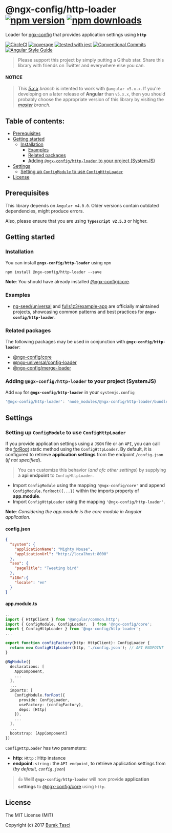 # @ngx-config/http-loader [![npm version](https://badge.fury.io/js/%40ngx-config%2Fhttp-loader.svg)](https://www.npmjs.com/package/@ngx-config/http-loader) [![npm downloads](https://img.shields.io/npm/dm/%40ngx-config%2Fhttp-loader.svg)](https://www.npmjs.com/package/@ngx-config/http-loader)
Loader for [ngx-config] that provides application settings using **`http`**

[![CircleCI](https://circleci.com/gh/fulls1z3/ngx-config.svg?style=shield)](https://circleci.com/gh/fulls1z3/ngx-config)
[![coverage](https://codecov.io/github/fulls1z3/ngx-config/coverage.svg?branch=master)](https://codecov.io/gh/fulls1z3/ngx-config)
[![tested with jest](https://img.shields.io/badge/tested_with-jest-99424f.svg)](https://github.com/facebook/jest)
[![Conventional Commits](https://img.shields.io/badge/Conventional%20Commits-1.0.0-yellow.svg)](https://conventionalcommits.org)
[![Angular Style Guide](https://mgechev.github.io/angular2-style-guide/images/badge.svg)](https://angular.io/styleguide)

> Please support this project by simply putting a Github star. Share this library with friends on Twitter and everywhere else you can.

#### NOTICE
> This *[5.x.x] branch* is intented to work with `@angular v5.x.x`. If you're developing on a later release of **Angular**
than `v5.x.x`, then you should probably choose the appropriate version of this library by visiting the *[master] branch*.

## Table of contents:
- [Prerequisites](#prerequisites)
- [Getting started](#getting-started)
  - [Installation](#installation)
	- [Examples](#examples)
	- [Related packages](#related-packages)
	- [Adding `@ngx-config/http-loader` to your project (SystemJS)](#adding-systemjs)
- [Settings](#settings)
	- [Setting up `ConfigModule` to use `ConfigHttpLoader`](#setting-up-httploader)
- [License](#license)

## <a name="prerequisites"></a> Prerequisites
This library depends on `Angular v4.0.0`. Older versions contain outdated dependencies, might produce errors.

Also, please ensure that you are using **`Typescript v2.5.3`** or higher.

## <a name="getting-started"> Getting started
### <a name="installation"> Installation
You can install **`@ngx-config/http-loader`** using `npm`
```
npm install @ngx-config/http-loader --save
```

**Note**: You should have already installed [@ngx-config/core].

### <a name="examples"></a> Examples
- [ng-seed/universal] and [fulls1z3/example-app] are officially maintained projects, showcasing common patterns and best
practices for **`@ngx-config/http-loader`**.

### <a name="related-packages"></a> Related packages
The following packages may be used in conjunction with **`@ngx-config/http-loader`**:
- [@ngx-config/core]
- [@ngx-universal/config-loader]
- [@ngx-config/merge-loader]

### <a name="adding-systemjs"></a> Adding `@ngx-config/http-loader` to your project (SystemJS)
Add `map` for **`@ngx-config/http-loader`** in your `systemjs.config`
```javascript
'@ngx-config/http-loader': 'node_modules/@ngx-config/http-loader/bundles/http-loader.umd.min.js'
```

## <a name="settings"></a> Settings
### <a name="setting-up-httploader"></a> Setting up `ConfigModule` to use `ConfigHttpLoader`
If you provide application settings using a `JSON` file or an `API`, you can call the [forRoot] static method using the
`ConfigHttpLoader`. By default, it is configured to retrieve **application settings** from the endpoint `/config.json`
(*if not specified*).

> You can customize this behavior (*and ofc other settings*) by supplying a **api endpoint** to `ConfigHttpLoader`.

- Import `ConfigModule` using the mapping `'@ngx-config/core'` and append `ConfigModule.forRoot({...})` within the imports
property of **app.module**.
- Import `ConfigHttpLoader` using the mapping `'@ngx-config/http-loader'`.

**Note**: *Considering the app.module is the core module in Angular application*.

#### config.json
```json
{
  "system": {
    "applicationName": "Mighty Mouse",
    "applicationUrl": "http://localhost:8000"
  },
  "seo": {
    "pageTitle": "Tweeting bird"
  },
  "i18n":{
    "locale": "en"
  }
}
```

#### app.module.ts
```TypeScript
...
import { HttpClient } from '@angular/common.http';
import { ConfigModule, ConfigLoader,  } from '@ngx-config/core';
import { ConfigHttpLoader } from '@ngx-config/http-loader';
...

export function configFactory(http: HttpClient): ConfigLoader {
  return new ConfigHttpLoader(http, './config.json'); // API ENDPOINT
}

@NgModule({
  declarations: [
    AppComponent,
    ...
  ],
  ...
  imports: [
    ConfigModule.forRoot({
      provide: ConfigLoader,
      useFactory: (configFactory),
      deps: [Http]
    }),
    ...
  ],
  ...
  bootstrap: [AppComponent]
})
```

`ConfigHttpLoader` has two parameters:
- **http**: `Http` : Http instance
- **endpoint**: `string` : the `API endpoint`, to retrieve application settings from (*by default, `config.json`*)

> :+1: Well! **`@ngx-config/http-loader`** will now provide **application settings** to [@ngx-config/core] using `http`.

## <a name="license"></a> License
The MIT License (MIT)

Copyright (c) 2017 [Burak Tasci]

[master]: https://github.com/ngx-config/core/tree/master
[5.x.x]: https://github.com/ngx-config/core/tree/5.x.x
[ngx-config]: https://github.com/fulls1z3/ngx-config
[ng-seed/universal]: https://github.com/ng-seed/universal
[fulls1z3/example-app]: https://github.com/fulls1z3/example-app
[@ngx-config/core]: https://github.com/fulls1z3/ngx-config/tree/master/packages/@ngx-config/core
[@ngx-universal/config-loader]: https://github.com/fulls1z3/ngx-config/tree/master/packages/@ngx-universal/config-loader
[@ngx-config/merge-loader]: https://github.com/fulls1z3/ngx-config/tree/master/packages/@ngx-config/merge-loader
[forRoot]: https://angular.io/docs/ts/latest/guide/ngmodule.html#!#core-for-root
[Burak Tasci]: https://github.com/fulls1z3
